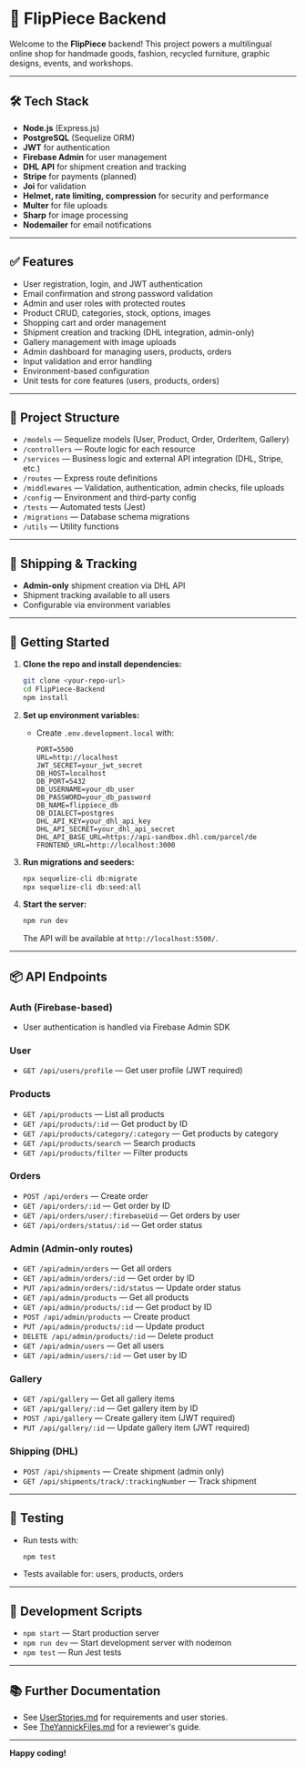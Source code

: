 # 🚀 FlipPiece Backend

Welcome to the **FlipPiece** backend! This project powers a multilingual online shop for handmade goods, fashion, recycled furniture, graphic designs, events, and workshops.

---

## 🛠️ Tech Stack
- **Node.js** (Express.js)
- **PostgreSQL** (Sequelize ORM)
- **JWT** for authentication
- **Firebase Admin** for user management
- **DHL API** for shipment creation and tracking
- **Stripe** for payments (planned)
- **Joi** for validation
- **Helmet, rate limiting, compression** for security and performance
- **Multer** for file uploads
- **Sharp** for image processing
- **Nodemailer** for email notifications

---

## ✅ Features
- User registration, login, and JWT authentication
- Email confirmation and strong password validation
- Admin and user roles with protected routes
- Product CRUD, categories, stock, options, images
- Shopping cart and order management
- Shipment creation and tracking (DHL integration, admin-only)
- Gallery management with image uploads
- Admin dashboard for managing users, products, orders
- Input validation and error handling
- Environment-based configuration
- Unit tests for core features (users, products, orders)

---

## 🚦 Project Structure
- `/models` — Sequelize models (User, Product, Order, OrderItem, Gallery)
- `/controllers` — Route logic for each resource
- `/services` — Business logic and external API integration (DHL, Stripe, etc.)
- `/routes` — Express route definitions
- `/middlewares` — Validation, authentication, admin checks, file uploads
- `/config` — Environment and third-party config
- `/tests` — Automated tests (Jest)
- `/migrations` — Database schema migrations
- `/utils` — Utility functions

---

## 🚚 Shipping & Tracking
- **Admin-only** shipment creation via DHL API
- Shipment tracking available to all users
- Configurable via environment variables

---

## 🏁 Getting Started

1. **Clone the repo and install dependencies:**
   ```bash
   git clone <your-repo-url>
   cd FlipPiece-Backend
   npm install
   ```

2. **Set up environment variables:**
   - Create `.env.development.local` with:
     ```
     PORT=5500
     URL=http://localhost
     JWT_SECRET=your_jwt_secret
     DB_HOST=localhost
     DB_PORT=5432
     DB_USERNAME=your_db_user
     DB_PASSWORD=your_db_password
     DB_NAME=flippiece_db
     DB_DIALECT=postgres
     DHL_API_KEY=your_dhl_api_key
     DHL_API_SECRET=your_dhl_api_secret
     DHL_API_BASE_URL=https://api-sandbox.dhl.com/parcel/de
     FRONTEND_URL=http://localhost:3000
     ```

3. **Run migrations and seeders:**
   ```bash
   npx sequelize-cli db:migrate
   npx sequelize-cli db:seed:all
   ```

4. **Start the server:**
   ```bash
   npm run dev
   ```
   The API will be available at `http://localhost:5500/`.

---

## 📦 API Endpoints

### Auth (Firebase-based)
- User authentication is handled via Firebase Admin SDK

### User
- `GET /api/users/profile` — Get user profile (JWT required)

### Products
- `GET /api/products` — List all products
- `GET /api/products/:id` — Get product by ID
- `GET /api/products/category/:category` — Get products by category
- `GET /api/products/search` — Search products
- `GET /api/products/filter` — Filter products

### Orders
- `POST /api/orders` — Create order
- `GET /api/orders/:id` — Get order by ID
- `GET /api/orders/user/:firebaseUid` — Get orders by user
- `GET /api/orders/status/:id` — Get order status

### Admin (Admin-only routes)
- `GET /api/admin/orders` — Get all orders
- `GET /api/admin/orders/:id` — Get order by ID
- `PUT /api/admin/orders/:id/status` — Update order status
- `GET /api/admin/products` — Get all products
- `GET /api/admin/products/:id` — Get product by ID
- `POST /api/admin/products` — Create product
- `PUT /api/admin/products/:id` — Update product
- `DELETE /api/admin/products/:id` — Delete product
- `GET /api/admin/users` — Get all users
- `GET /api/admin/users/:id` — Get user by ID

### Gallery
- `GET /api/gallery` — Get all gallery items
- `GET /api/gallery/:id` — Get gallery item by ID
- `POST /api/gallery` — Create gallery item (JWT required)
- `PUT /api/gallery/:id` — Update gallery item (JWT required)

### Shipping (DHL)
- `POST /api/shipments` — Create shipment (admin only)
- `GET /api/shipments/track/:trackingNumber` — Track shipment

---

## 🧪 Testing
- Run tests with:
  ```bash
  npm test
  ```
- Tests available for: users, products, orders

---

## 🔧 Development Scripts
- `npm start` — Start production server
- `npm run dev` — Start development server with nodemon
- `npm test` — Run Jest tests

---

## 📚 Further Documentation
- See [UserStories.md](./UserStories.md) for requirements and user stories.
- See [TheYannickFiles.md](./TheYannickFiles.md) for a reviewer's guide.

---
**Happy coding!**
